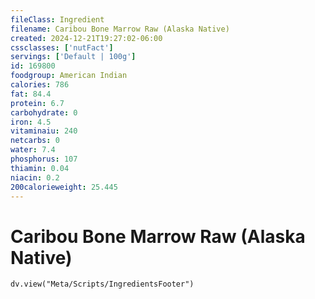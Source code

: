 ```yaml
---
fileClass: Ingredient
filename: Caribou Bone Marrow Raw (Alaska Native)
created: 2024-12-21T19:27:02-06:00
cssclasses: ['nutFact']
servings: ['Default | 100g']
id: 169800
foodgroup: American Indian
calories: 786
fat: 84.4
protein: 6.7
carbohydrate: 0
iron: 4.5
vitaminaiu: 240
netcarbs: 0
water: 7.4
phosphorus: 107
thiamin: 0.04
niacin: 0.2
200calorieweight: 25.445
---
```


# Caribou Bone Marrow Raw (Alaska Native)

```dataviewjs
dv.view("Meta/Scripts/IngredientsFooter")
```